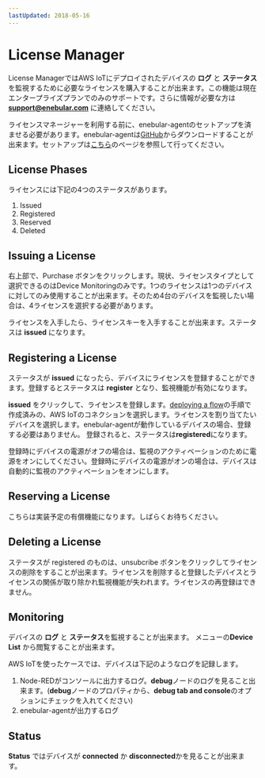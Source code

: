 ```yaml
---
lastUpdated: 2018-05-16
---
```


# License Manager

License ManagerではAWS IoTにデプロイされたデバイスの **ログ** と  **ステータス** を監視するために必要なライセンスを購入することが出来ます。この機能は現在エンタープライズプランでのみのサポートです。さらに情報が必要な方は **support@enebular.com** に連絡してください。

ライセンスマネージャーを利用する前に、enebular-agentのセットアップを済ませる必要があります。enebular-agentは<a href="https://github.com/enebular/enebular-runtime-agent" target="_blank">GitHub</a>からダウンロードすることが出来ます。セットアップは[こちら](../Deploy/DeployFlow/AWSIoT/index.md)のページを参照して行ってください。

## License Phases

ライセンスには下記の4つのステータスがあります。

1.  Issued
2.  Registered
3.  Reserved
4.  Deleted

## Issuing a License

右上部で、Purchase ボタンをクリックします。現状、ライセンスタイプとして選択できるのはDevice Monitoringのみです。1つのライセンスは1つのデバイスに対してのみ使用することが出来ます。そのため4台のデバイスを監視したい場合は、4ライセンスを選択する必要があります。

ライセンスを入手したら、ライセンスキーを入手することが出来ます。ステータスは **issued** になります。

## Registering a License

ステータスが **issued** になったら、デバイスにライセンスを登録することができます。登録するとステータスは **register** となり、監視機能が有効になります。

**issued** をクリックして、ライセンスを登録します。[deploying a flow](../Deploy/index.md)の手順で作成済みの、AWS IoTのコネクションを選択します。ライセンスを割り当てたいデバイスを選択します。enebular-agentが動作しているデバイスの場合、登録する必要はありません。 登録されると、ステータスは**registered**になります。

登録時にデバイスの電源がオフの場合は、監視のアクティベーションのために電源をオンにしてください。登録時にデバイスの電源がオンの場合は、デバイスは自動的に監視のアクティベーションをオンにします。

## Reserving a License

こちらは実装予定の有償機能になります。しばらくお待ちください。

## Deleting a License

ステータスが registered のものは、unsubcribe ボタンをクリックしてライセンスの削除をすることが出来ます。ライセンスを削除すると登録したデバイスとライセンスの関係が取り除かれ監視機能が失われます。ライセンスの再登録はできません。

## Monitoring

デバイスの **ログ** と **ステータス**を監視することが出来ます。 メニューの**Device List** から閲覧することが出来ます。

AWS IoTを使ったケースでは、デバイスは下記のようなログを記録します。

1.  Node-REDがコンソールに出力するログ。**debug**ノードのログを見ること出来ます。(**debug**ノードのプロパティから、**debug tab and console**のオプションにチェックを入れてください)
2.  enebular-agentが出力するログ

## Status

**Status** ではデバイスが **connected** か **disconnected**かを見ることが出来ます。